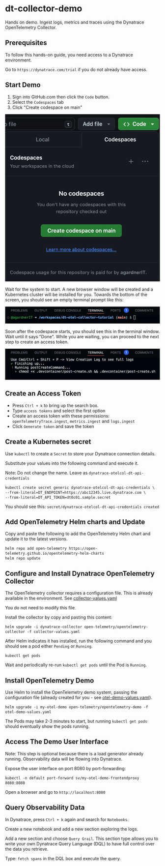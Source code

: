 # dt-collector-demo
Hands on demo. Ingest logs, metrics and traces using the Dynatrace OpenTelemetry Collector.

## Prerequisites

To follow this hands-on guide, you need access to a Dynatrace environment.

Go to `https://dynatrace.com/trial` if you do not already have access.

## Start Demo

1. Sign into GitHub.com then click the `Code` button.
1. Select the `Codespaces` tab
1. Click "Create codespace on main"

![create codespace](.devcontainer/images/create-codespace.png)

Wait for the system to start. A new browser window will be created and a Kubernetes cluster will be installed for you.
Towards the bottom of the screen, you should see an empty terminal prompt like this:

![terminal window](.devcontainer/images/terminal-window.png)

Soon after the codespace starts, you should see this in the terminal window. Wait until it says "Done".
While you are waiting, you can proceed to the next step to create an access token.

![post creation workflow](.devcontainer/images/post-create.png)

## Create an Access Token

- Press `Ctrl + k` to bring up the search box.
- Type `access tokens` and select the first option
- Create an access token with these permissions: `openTelemetryTrace.ingest`, `metrics.ingest` and `logs.ingest`
- Click `Generate token` and save the token

## Create a Kubernetes secret

Use `kubectl` to create a `Secret` to store your Dynatrace connection details.

Substitute your values into the following command and execute it.

Note: Do not change the name. Leave as `dynatrace-otelcol-dt-api-credentials`

```
kubectl create secret generic dynatrace-otelcol-dt-api-credentials \
--from-literal=DT_ENDPOINT=https://abc12345.live.dynatrace.com \
--from-literal=DT_API_TOKEN=dt0c01.sample.secret
```

You should see this: `secret/dynatrace-otelcol-dt-api-credentials created`

## Add OpenTelemetry Helm charts and Update

Copy and paste the following to add the OpenTelemetry Helm chart and update it to the latest versions.

```
helm repo add open-telemetry https://open-telemetry.github.io/opentelemetry-helm-charts
helm repo update
```

## Configure and Install Dynatrace OpenTelemetry Collector

The OpenTelemetry collector requires a configuration file. This is already available in the environment. See [collector-values.yaml](collector-values.yaml)

You do not need to modify this file.

Install the collector by copy and pasting this content:

```
helm upgrade -i dynatrace-collector open-telemetry/opentelemetry-collector -f collector-values.yaml
```

After Helm indicates it has installed, run the following command and you should see a pod either `Pending` or `Running`.

```
kubectl get pods
```

Wait and periodically re-run `kubectl get pods` until the Pod is `Running`.

## Install OpenTelemetry Demo

Use Helm to install the OpenTelemetry demo system, passing the configuration file (already created for you - see [otel-demo-values.yaml](otel-demo-values.yaml)).

```
helm upgrade -i my-otel-demo open-telemetry/opentelemetry-demo -f otel-demo-values.yaml
```

The Pods may take 2-3 minutes to start, but running `kubectl get pods` should eventually show the pods running.

## Access The Demo User Interface

Note: This step is optional because there is a load generator already running. Observability data will be flowing into Dynatrace.

Expose the user interface on port 8080 by port-forwarding:

```
kubectl -n default port-forward sv/my-otel-demo-frontendproxy 8080:8080
```

Open a browser and go to `http://localhost:8080`

## Query Observability Data

In Dynatrace, press `Ctrl + k` again and search for `Notebooks`.

Create a new notebook and add a new section exploring the logs.

Add a new section and choose `Query Grail`. This section type allows you to write your own Dynatrace Query Language (DQL) to have full control over the data you retrieve.

Type: `fetch spans` in the DQL box and execute the query.
```
